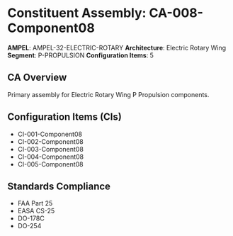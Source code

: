 # Constituent Assembly: CA-008-Component08

**AMPEL**: AMPEL-32-ELECTRIC-ROTARY
**Architecture**: Electric Rotary Wing
**Segment**: P-PROPULSION
**Configuration Items**: 5

## CA Overview
Primary assembly for Electric Rotary Wing P Propulsion components.

## Configuration Items (CIs)
- CI-001-Component08
- CI-002-Component08
- CI-003-Component08
- CI-004-Component08
- CI-005-Component08

## Standards Compliance
- FAA Part 25
- EASA CS-25
- DO-178C
- DO-254

